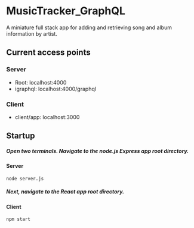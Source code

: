 # MusicTracker_GraphQL
A miniature full stack app for adding and retrieving song and album information by artist.

## Current access points

### Server
* Root: localhost:4000
* igraphql: localhost:4000/graphql

### Client
* client/app: localhost:3000

## Startup

##### Open two terminals. Navigate to the node.js Express app root directory.
#### Server

    node server.js

##### Next, navigate to the React app root directory.
#### Client
    npm start
